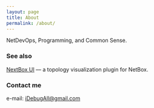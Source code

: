```yaml
---
layout: page
title: About
permalink: /about/
---
```


NetDevOps, Programming, and Common Sense.

### See also

[NextBox UI](https://github.com/iDebugAll/nextbox-ui-plugin) –– a topology visualization plugin for NetBox.

### Contact me

e-mail: [iDebugAll@gmail.com](mailto:idebugall@gmail.com)
<br/><br/><br/><br/><br/>
